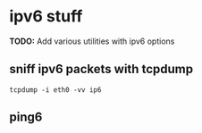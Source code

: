 # ipv6 stuff
**TODO:** Add various utilities with ipv6 options
## sniff ipv6 packets with tcpdump
```
tcpdump -i eth0 -vv ip6
```

## ping6

